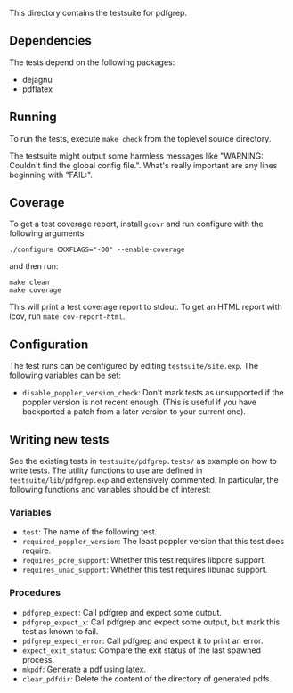 This directory contains the testsuite for pdfgrep.

## Dependencies

The tests depend on the following packages:

  - dejagnu
  - pdflatex

## Running

To run the tests, execute `make check` from the toplevel source
directory.

The testsuite might output some harmless messages like "WARNING:
Couldn't find the global config file.". What's really important are
any lines beginning with "FAIL:".

## Coverage

To get a test coverage report, install `gcovr` and run configure with
the following arguments:

    ./configure CXXFLAGS="-O0" --enable-coverage

and then run:

    make clean
    make coverage

This will print a test coverage report to stdout. To get an HTML
report with lcov, run `make cov-report-html`.

## Configuration

The test runs can be configured by editing `testsuite/site.exp`. The
following variables can be set:

- `disable_poppler_version_check`: Don't mark tests as unsupported if
  the poppler version is not recent enough. (This is useful if you
  have backported a patch from a later version to your current one).

## Writing new tests

See the existing tests in `testsuite/pdfgrep.tests/` as example on how
to write tests. The utility functions to use are defined in
`testsuite/lib/pdfgrep.exp` and extensively commented. In particular,
the following functions and variables should be of interest:

### Variables

- `test`: The name of the following test.
- `required_poppler_version`: The least poppler version that this test
  does require.
- `requires_pcre_support`: Whether this test requires libpcre support.
- `requires_unac_support`: Whether this test requires libunac support.

### Procedures

- `pdfgrep_expect`: Call pdfgrep and expect some output.
- `pdfgrep_expect_x`: Call pdfgrep and expect some output, but mark
  this test as known to fail.
- `pdfgrep_expect_error`: Call pdfgrep and expect it to print an error.
- `expect_exit_status`: Compare the exit status of the last spawned
  process.
- `mkpdf`: Generate a pdf using latex.
- `clear_pdfdir`: Delete the content of the directory of generated
  pdfs.
